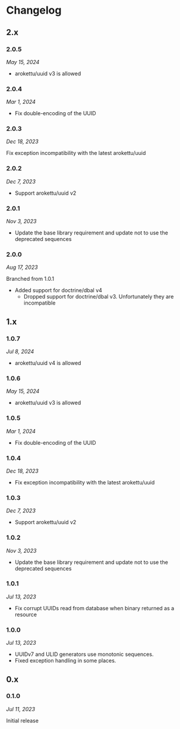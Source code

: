 # Changelog

## 2.x

### 2.0.5

*May 15, 2024*

* arokettu/uuid v3 is allowed

### 2.0.4

*Mar 1, 2024*

* Fix double-encoding of the UUID

### 2.0.3

*Dec 18, 2023*

Fix exception incompatibility with the latest arokettu/uuid

### 2.0.2

*Dec 7, 2023*

* Support arokettu/uuid v2

### 2.0.1

*Nov 3, 2023*

* Update the base library requirement and update not to use the deprecated sequences

### 2.0.0

*Aug 17, 2023*

Branched from 1.0.1

* Added support for doctrine/dbal v4
  * Dropped support for doctrine/dbal v3. Unfortunately they are incompatible

## 1.x

### 1.0.7

*Jul 8, 2024*

* arokettu/uuid v4 is allowed

### 1.0.6

*May 15, 2024*

* arokettu/uuid v3 is allowed

### 1.0.5

*Mar 1, 2024*

* Fix double-encoding of the UUID

### 1.0.4

*Dec 18, 2023*

* Fix exception incompatibility with the latest arokettu/uuid

### 1.0.3

*Dec 7, 2023*

* Support arokettu/uuid v2

### 1.0.2

*Nov 3, 2023*

* Update the base library requirement and update not to use the deprecated sequences

### 1.0.1

*Jul 13, 2023*

* Fix corrupt UUIDs read from database when binary returned as a resource

### 1.0.0

*Jul 13, 2023*

* UUIDv7 and ULID generators use monotonic sequences.
* Fixed exception handling in some places.

## 0.x

### 0.1.0

*Jul 11, 2023*

Initial release
